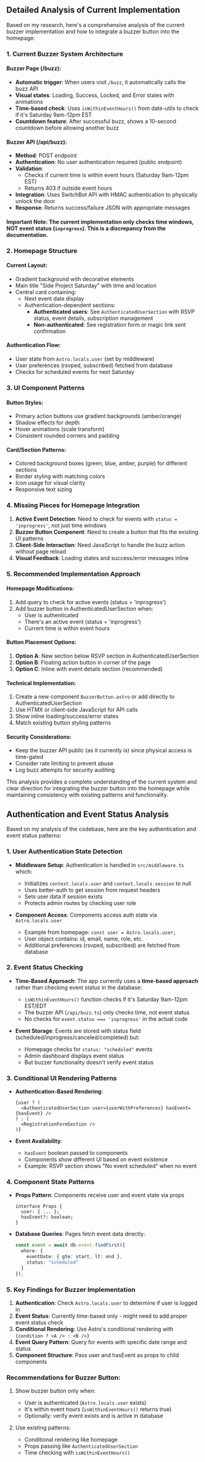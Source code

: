 ## Detailed Analysis of Current Implementation

Based on my research, here's a comprehensive analysis of the current buzzer implementation and how to integrate a buzzer button into the homepage:

### 1. **Current Buzzer System Architecture**

#### **Buzzer Page (/buzz):**
- **Automatic trigger**: When users visit `/buzz`, it automatically calls the buzz API
- **Visual states**: Loading, Success, Locked, and Error states with animations
- **Time-based check**: Uses `isWithinEventHours()` from date-utils to check if it's Saturday 9am-12pm EST
- **Countdown feature**: After successful buzz, shows a 10-second countdown before allowing another buzz

#### **Buzzer API (/api/buzz):**
- **Method**: POST endpoint
- **Authentication**: No user authentication required (public endpoint)
- **Validation**: 
  - Checks if current time is within event hours (Saturday 9am-12pm EST)
  - Returns 403 if outside event hours
- **Integration**: Uses SwitchBot API with HMAC authentication to physically unlock the door
- **Response**: Returns success/failure JSON with appropriate messages

#### **Important Note**: The current implementation only checks time windows, NOT event status (`inprogress`). This is a discrepancy from the documentation.

### 2. **Homepage Structure**

#### **Current Layout:**
- Gradient background with decorative elements
- Main title "Side Project Saturday" with time and location
- Central card containing:
  - Next event date display
  - Authentication-dependent sections:
    - **Authenticated users**: See `AuthenticatedUserSection` with RSVP status, event details, subscription management
    - **Non-authenticated**: See registration form or magic link sent confirmation

#### **Authentication Flow:**
- User state from `Astro.locals.user` (set by middleware)
- User preferences (rsvped, subscribed) fetched from database
- Checks for scheduled events for next Saturday

### 3. **UI Component Patterns**

#### **Button Styles:**
- Primary action buttons use gradient backgrounds (amber/orange)
- Shadow effects for depth
- Hover animations (scale transform)
- Consistent rounded corners and padding

#### **Card/Section Patterns:**
- Colored background boxes (green, blue, amber, purple) for different sections
- Border styling with matching colors
- Icon usage for visual clarity
- Responsive text sizing

### 4. **Missing Pieces for Homepage Integration**

1. **Active Event Detection**: Need to check for events with `status = 'inprogress'`, not just time windows
2. **Buzzer Button Component**: Need to create a button that fits the existing UI patterns
3. **Client-Side Interaction**: Need JavaScript to handle the buzz action without page reload
4. **Visual Feedback**: Loading states and success/error messages inline

### 5. **Recommended Implementation Approach**

#### **Homepage Modifications:**
1. Add query to check for active events (status = 'inprogress')
2. Add buzzer button in AuthenticatedUserSection when:
   - User is authenticated
   - There's an active event (status = 'inprogress')
   - Current time is within event hours

#### **Button Placement Options:**
1. **Option A**: New section below RSVP section in AuthenticatedUserSection
2. **Option B**: Floating action button in corner of the page
3. **Option C**: Inline with event details section (recommended)

#### **Technical Implementation:**
1. Create a new component `BuzzerButton.astro` or add directly to AuthenticatedUserSection
2. Use HTMX or client-side JavaScript for API calls
3. Show inline loading/success/error states
4. Match existing button styling patterns

#### **Security Considerations:**
- Keep the buzzer API public (as it currently is) since physical access is time-gated
- Consider rate limiting to prevent abuse
- Log buzz attempts for security auditing

This analysis provides a complete understanding of the current system and clear direction for integrating the buzzer button into the homepage while maintaining consistency with existing patterns and functionality.

## Authentication and Event Status Analysis

Based on my analysis of the codebase, here are the key authentication and event status patterns:

### 1. **User Authentication State Detection**

- **Middleware Setup**: Authentication is handled in `src/middleware.ts` which:
  - Initializes `context.locals.user` and `context.locals.session` to null
  - Uses better-auth to get session from request headers
  - Sets user data if session exists
  - Protects admin routes by checking user role

- **Component Access**: Components access auth state via `Astro.locals.user`
  - Example from homepage: `const user = Astro.locals.user;`
  - User object contains: id, email, name, role, etc.
  - Additional preferences (rsvped, subscribed) are fetched from database

### 2. **Event Status Checking**

- **Time-Based Approach**: The app currently uses a **time-based approach** rather than checking event status in the database:
  - `isWithinEventHours()` function checks if it's Saturday 9am-12pm EST/EDT
  - The buzzer API (`/api/buzz.ts`) only checks time, not event status
  - No checks for `event.status === 'inprogress'` in the actual code

- **Event Storage**: Events are stored with status field (scheduled/inprogress/canceled/completed) but:
  - Homepage checks for `status: "scheduled"` events
  - Admin dashboard displays event status
  - But buzzer functionality doesn't verify event status

### 3. **Conditional UI Rendering Patterns**

- **Authentication-Based Rendering**:
  ```astro
  {user ? (
    <AuthenticatedUserSection user={userWithPreferences} hasEvent={hasEvent} />
  ) : (
    <RegistrationFormSection />
  )}
  ```

- **Event Availability**:
  - `hasEvent` boolean passed to components
  - Components show different UI based on event existence
  - Example: RSVP section shows "No event scheduled" when no event

### 4. **Component State Patterns**

- **Props Pattern**: Components receive user and event state via props
  ```astro
  interface Props {
    user: { ... };
    hasEvent?: boolean;
  }
  ```

- **Database Queries**: Pages fetch event data directly:
  ```typescript
  const event = await db.event.findFirst({
    where: {
      eventDate: { gte: start, lt: end },
      status: "scheduled"
    }
  });
  ```

### 5. **Key Findings for Buzzer Implementation**

1. **Authentication**: Check `Astro.locals.user` to determine if user is logged in
2. **Event Status**: Currently time-based only - might need to add proper event status check
3. **Conditional Rendering**: Use Astro's conditional rendering with `{condition ? <A /> : <B />}`
4. **Event Query Pattern**: Query for events with specific date range and status
5. **Component Structure**: Pass user and hasEvent as props to child components

### Recommendations for Buzzer Button:

1. Show buzzer button only when:
   - User is authenticated (`Astro.locals.user` exists)
   - It's within event hours (`isWithinEventHours()` returns true)
   - Optionally: verify event exists and is active in database

2. Use existing patterns:
   - Conditional rendering like homepage
   - Props passing like `AuthenticatedUserSection`
   - Time checking with `isWithinEventHours()`